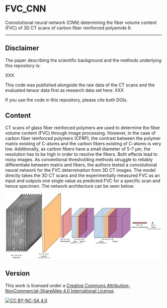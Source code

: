 # FVC_CNN

Convolutional neural network (CNN) determining the fiber volume content (FVC) of 3D CT scans of carbon fiber reinforced polyamide 6.

***

## Disclaimer 
The paper describing the scientific background and the methods underlying this repository is: 

XXX

This code was published alongside the raw data of the CT scans and the evaluated tensor data first as research data set here: XXX

If you use the code in this repository, please cite both DOIs.

## Content

CT scans of glass fiber reinforced polymers are used to determine the fiber volume content (FVC) through image processing. However, in the case of carbon fiber reinforced polymers (CFRP), the contrast between the polymer matrix existing of C-atoms and the carbon fibers existing of C-atoms is very low. Additionally, as carbon fibers have a small diameter of 5-7 µm, the resolution has to be high in order to resolve the fibers. Both effects lead to noisy images. As conventional thresholding methods struggle to reliably differentiate between matrix and fibers, the authors tested a convolutional neural network for the FVC determination from 3D CT images. The model directly takes the 3D CT scans and the experimentally measured FVC as an input and outputs one single value as predicted FVC for a specific scan and hence specimen. The network architecture can be seen below:

<p align="center">
  <img src="https://github.com/jewelsbla/FVC_CNN/blob/main/images/network_architecture_no_background.png">
</p>

## Version

This work is licensed under a
[Creative Commons Attribution-NonCommercial-ShareAlike 4.0 International License][cc-by-nc-sa].

[![CC BY-NC-SA 4.0][cc-by-nc-sa-image]][cc-by-nc-sa]

[cc-by-nc-sa]: http://creativecommons.org/licenses/by-nc-sa/4.0/
[cc-by-nc-sa-image]: https://licensebuttons.net/l/by-nc-sa/4.0/88x31.png
[cc-by-nc-sa-shield]: https://img.shields.io/badge/License-CC%20BY--NC--SA%204.0-lightgrey.svg


